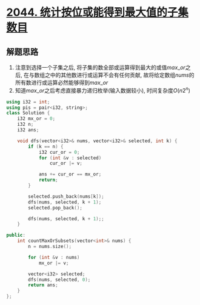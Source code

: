 # [2044. 统计按位或能得到最大值的子集数目](https://leetcode.cn/problems/count-number-of-maximum-bitwise-or-subsets/)

## 解题思路

1. 注意到选择一个子集之后, 将子集的数全部或运算得到最大的或值$max\_or$之后, 在与数组之中的其他数进行或运算不会有任何贡献, 故将给定数组$nums$的所有数进行或运算必然能够得到$max\_or$
2. 知道$max\_or$之后考虑直接暴力递归枚举(输入数据较小), 时间复杂度$O(n2^n)$

```cpp
using i32 = int;
using pis = pair<i32, string>;
class Solution {
    i32 mx_or = 0;
    i32 n;
    i32 ans;

    void dfs(vector<i32>& nums, vector<i32>& selected, int k) {
        if (k == n) {
            i32 cur_or = 0;
            for (int &v : selected)
                cur_or |= v;

            ans += cur_or == mx_or;
            return;
        }

        selected.push_back(nums[k]);
        dfs(nums, selected, k + 1);
        selected.pop_back();

        dfs(nums, selected, k + 1);;
    }

public:
    int countMaxOrSubsets(vector<int>& nums) {
        n = nums.size();

        for (int &v : nums)
            mx_or |= v;

        vector<i32> selected;
        dfs(nums, selected, 0);
        return ans;
    }
};

```